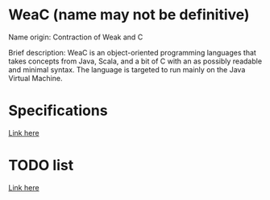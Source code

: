 WeaC (name may not be definitive)
===================

Name origin: Contraction of Weak and C

Brief description: WeaC is an object-oriented programming languages that takes concepts from Java, Scala, and a bit of C with an as possibly
 readable and minimal syntax. The language is targeted to run mainly on the Java Virtual Machine.
 
Specifications
===
[Link here](specs.md)

TODO list
===
[Link here](TODO.md)